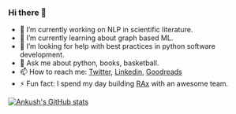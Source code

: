 ### Hi there 👋

<!--
**Ankush-Chander/Ankush-Chander** is a ✨ _special_ ✨ repository because its `README.md` (this file) appears on your GitHub profile.
Here are some ideas to get you started:
-->
- 🔭 I’m currently working on NLP in scientific literature.
- 🌱 I’m currently learning about graph based ML.
- 🤔 I’m looking for help with best practices in python software development.
- 💬 Ask me about python, books, basketball.
- 📫 How to reach me: [Twitter](https://twitter.com/AnkushChander), [Linkedin](https://twitter.com/AnkushChander), [Goodreads](https://www.goodreads.com/user/show/33775209-ankush-chander)
- ⚡ Fun fact: I spend my day building [RAx](https://raxter.io) with an awesome team.

[![Ankush's GitHub stats](https://github-readme-stats.vercel.app/api?username=Ankush-Chander)](https://github.com/anuraghazra/github-readme-stats)
